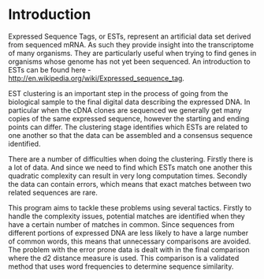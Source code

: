 # Introduction #

Expressed Sequence Tags, or ESTs, represent an artificial data set derived from sequenced mRNA. As such they provide insight into the transcriptome of many organisms. They are particularly useful when trying to find genes in organisms whose genome has not yet been sequenced. An introduction to ESTs can be found here - http://en.wikipedia.org/wiki/Expressed_sequence_tag.

EST clustering is an important step in the process of going from the biological sample to the final digital data describing the expressed DNA. In particular when the cDNA clones are sequenced we generally get many copies of the same expressed sequence, however the starting and ending points can differ. The clustering stage identifies which ESTs are related to one another so that the data can be assembled and a consensus sequence identified.

There are a number of difficulties when doing the clustering. Firstly there is a lot of data. And since we need to find which ESTs match one another this quadratic complexity can result in very long computation times. Secondly the data can contain errors, which means that exact matches between two related sequences are rare.

This program aims to tackle these problems using several tactics. Firstly to handle the complexity issues, potential matches are identified when they have a certain number of matches in common. Since sequences from different portions of expressed DNA are less likely to have a large number of common words, this means that unnecessary comparisons are avoided. The problem with the error prone data is dealt with in the final comparison where the d2 distance measure is used. This comparison is a validated method that uses word frequencies to determine sequence similarity.